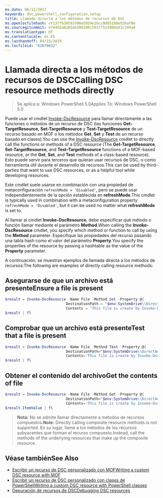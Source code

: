 ```yaml
---
ms.date: 06/12/2017
keywords: dsc,powershell,configuration,setup
title: Llamada directa a los métodos de recursos de DSC
ms.openlocfilehash: cf237f638593706e5959e2bcc0d851b0e55baf0e
ms.sourcegitcommit: e7445ba8203da304286c591ff513900ad1c244a4
ms.translationtype: HT
ms.contentlocale: es-ES
ms.lasthandoff: 04/23/2019
ms.locfileid: "62079632"
---
```

# <a name="calling-dsc-resource-methods-directly"></a><span data-ttu-id="00650-103">Llamada directa a los métodos de recursos de DSC</span><span class="sxs-lookup"><span data-stu-id="00650-103">Calling DSC resource methods directly</span></span>

><span data-ttu-id="00650-104">Se aplica a: Windows PowerShell 5.0</span><span class="sxs-lookup"><span data-stu-id="00650-104">Applies To: Windows PowerShell 5.0</span></span>

<span data-ttu-id="00650-105">Puede usar el cmdlet [Invoke-DscResource](/powershell/module/PSDesiredStateConfiguration/Invoke-DscResource) para llamar directamente a las funciones o métodos de un recurso de DSC (las funciones **Get-TargetResource**, **Set-TargetResource** y **Test-TargetResource** de un recurso basado en MOF o los métodos **Get**, **Set** y **Test** de un recurso basado en clases).</span><span class="sxs-lookup"><span data-stu-id="00650-105">You can use the [Invoke-DscResource](/powershell/module/PSDesiredStateConfiguration/Invoke-DscResource) cmdlet to directly call the functions or methods of a DSC resource (The **Get-TargetResource**, **Set-TargetResource**, and **Test-TargetResource** functions of a MOF-based resource, or the **Get**, **Set**, and **Test** methods of a class-based resource).</span></span>
<span data-ttu-id="00650-106">Esto puede servir para terceros que quieran usar recursos de DSC, o como herramienta útil durante el desarrollo de recursos.</span><span class="sxs-lookup"><span data-stu-id="00650-106">This can be used by third-parties that want to use DSC resources, or as a helpful tool while developing resources.</span></span>

<span data-ttu-id="00650-107">Este cmdlet suele usarse en combinación con una propiedad de metaconfiguración `refreshMode = 'Disabled'`, pero se puede usar independientemente de la opción establecida en **refreshMode**.</span><span class="sxs-lookup"><span data-stu-id="00650-107">This cmdlet is typically used in combination with a metaconfiguration property `refreshMode = 'Disabled'`, but it can be used no matter what **refreshMode** is set to.</span></span>

<span data-ttu-id="00650-108">Al llamar al cmdlet **Invoke-DscResource**, debe especificar qué método o función llamar mediante el parámetro **Method**.</span><span class="sxs-lookup"><span data-stu-id="00650-108">When calling the **Invoke-DscResource** cmdlet, you specify which method or function to call by using the **Method** parameter.</span></span> <span data-ttu-id="00650-109">Especifique las propiedades del recurso pasando una tabla hash como el valor del parámetro **Property**.</span><span class="sxs-lookup"><span data-stu-id="00650-109">You specify the properties of the resource by passing a hashtable as the value of the **Property** parameter.</span></span>

<span data-ttu-id="00650-110">A continuación, se muestran ejemplos de llamada directa a los métodos de recursos:</span><span class="sxs-lookup"><span data-stu-id="00650-110">The following are examples of directly calling resource methods:</span></span>

## <a name="ensure-a-file-is-present"></a><span data-ttu-id="00650-111">Asegurarse de que un archivo está presente</span><span class="sxs-lookup"><span data-stu-id="00650-111">Ensure a file is present</span></span>

```powershell
$result = Invoke-DscResource -Name File -Method Set -Property @{
                            DestinationPath = "$env:SystemDrive\\DirectAccess.txt";
                            Contents = 'This file is create by Invoke-DscResource'} -Verbose
$result | fl
```

## <a name="test-that-a-file-is-present"></a><span data-ttu-id="00650-112">Comprobar que un archivo está presente</span><span class="sxs-lookup"><span data-stu-id="00650-112">Test that a file is present</span></span>

```powershell
$result = Invoke-DscResource -Name File -Method Test -Property @{
                            DestinationPath="$env:SystemDrive\\DirectAccess.txt";
                            Contents='This file is create by Invoke-DscResource'} -Verbose
$result | fl
```

## <a name="get-the-contents-of-file"></a><span data-ttu-id="00650-113">Obtener el contenido del archivo</span><span class="sxs-lookup"><span data-stu-id="00650-113">Get the contents of file</span></span>

```powershell
$result = Invoke-DscResource -Name File -Method Get -Property @{
                            DestinationPath="$env:SystemDrive\\DirectAccess.txt";
                            Contents='This file is create by Invoke-DscResource'} -Verbose
$result.ItemValue | fl
```

><span data-ttu-id="00650-114">**Nota:** No se admite llamar directamente a métodos de recursos compuestos.</span><span class="sxs-lookup"><span data-stu-id="00650-114">**Note:** Directly calling composite resource methods is not supported.</span></span> <span data-ttu-id="00650-115">En su lugar, llame a los métodos de los recursos subyacentes que forman el recurso compuesto.</span><span class="sxs-lookup"><span data-stu-id="00650-115">Instead, call the methods of the underlying resources that make up the composite resource.</span></span>

## <a name="see-also"></a><span data-ttu-id="00650-116">Véase también</span><span class="sxs-lookup"><span data-stu-id="00650-116">See Also</span></span>
- [<span data-ttu-id="00650-117">Escribir un recurso de DSC personalizado con MOF</span><span class="sxs-lookup"><span data-stu-id="00650-117">Writing a custom DSC resource with MOF</span></span>](../resources/authoringResourceMOF.md)
- [<span data-ttu-id="00650-118">Escribir un recurso de DSC personalizado con clases de PowerShell</span><span class="sxs-lookup"><span data-stu-id="00650-118">Writing a custom DSC resource with PowerShell classes</span></span>](../resources/authoringResourceClass.md)
- [<span data-ttu-id="00650-119">Depuración de recursos de DSC</span><span class="sxs-lookup"><span data-stu-id="00650-119">Debugging DSC resources</span></span>](../troubleshooting/debugResource.md)
